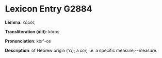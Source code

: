 # Lexicon Entry G2884

**Lemma**: κόρος

**Transliteration (xlit)**: kóros

**Pronunciation**: kor'-os

**Description**:
of Hebrew origin (כֹּר); a cor, i.e. a specific measure:--measure.

